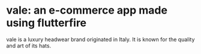 # vale: an e-commerce app made using flutterfire

vale is a luxury headwear brand originated in Italy. It is known for the quality and art of its hats. 

